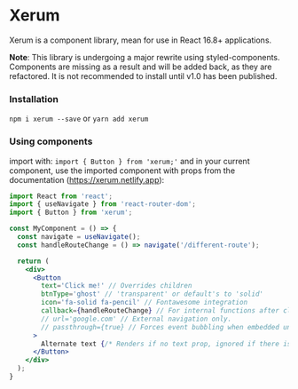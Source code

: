 # Xerum
Xerum is a component library, mean for use in React 16.8+ applications.

**Note**: This library is undergoing a major rewrite using styled-components.  Components are missing as a result and will be added back, as they are refactored.  It is not recommended to install until v1.0 has been published.

### Installation
`npm i xerum --save` or `yarn add xerum`

### Using components
import with: `import { Button } from 'xerum;'` and in your current component,
use the imported component with props from the documentation (https://xerum.netlify.app):

```jsx
import React from 'react';
import { useNavigate } from 'react-router-dom';
import { Button } from 'xerum';

const MyComponent = () => {
  const navigate = useNavigate();
  const handleRouteChange = () => navigate('/different-route');

  return (
    <div>
      <Button
        text='Click me!' // Overrides children
        btnType='ghost' // 'transparent' or default's to 'solid'
        icon='fa-solid fa-pencil' // Fontawesome integration
        callback={handleRouteChange} // For internal functions after click listener executes.
        // url='google.com' // External navigation only.
        // passthrough={true} // Forces event bubbling when embedded under existing events.
      >
        Alternate text {/* Renders if no text prop, ignored if there is. */}
      </Button>
    </div>
  );
}
```